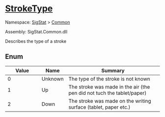 # [StrokeType](./StrokeType.md)
Namespace: [SigStat]() > [Common](./README.md)

Assembly: SigStat.Common.dll


Describes the type of a stroke

##	Enum

| Value | Name | Summary | 
| --- | --- | --- | 
| 0<img style="cursor:not-allowed;" width=200/>| Unknown| The type of the stroke is not known<img style="cursor:not-allowed;" width=200/>| <br>
| 1<img style="cursor:not-allowed;" width=200/>| Up| The stroke was made in the air (the pen did not tuch the tablet/paper)<img style="cursor:not-allowed;" width=200/>| <br>
| 2<img style="cursor:not-allowed;" width=200/>| Down| The stroke was made on the writing surface (tablet, paper etc.)<img style="cursor:not-allowed;" width=200/>| <br>


